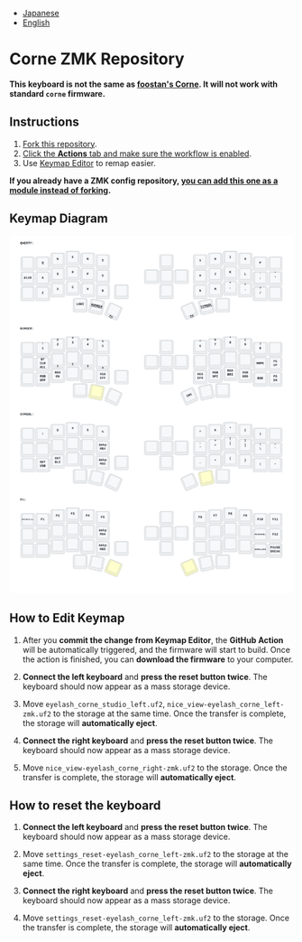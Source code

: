 - [Japanese](README_JP.md)
- [English](README.md)

# Corne ZMK Repository

**This keyboard is not the same as [foostan's Corne](https://github.com/foostan/crkbd). It will not work with standard `corne` firmware.**

## Instructions

1. [Fork this repository](https://docs.github.com/en/get-started/quickstart/fork-a-repo#forking-a-repository).
2. [Click the **Actions** tab and make sure the workflow is enabled](https://docs.github.com/en/actions/managing-workflow-runs-and-deployments/managing-workflow-runs/disabling-and-enabling-a-workflow#enabling-a-workflow).
3. Use [Keymap Editor](https://nickcoutsos.github.io/keymap-editor/) to remap easier. 

**If you already have a ZMK config repository, [you can add this one as a module instead of forking](https://zmk.dev/docs/features/modules#building-with-modules).**

## Keymap Diagram

![Diagram of config/eyelash_corne.keymap](keymap-drawer/eyelash_corne.svg "generated by @caksoylar's Keymap Drawer")

## How to Edit Keymap

1. After you **commit the change from Keymap Editor**, the **GitHub Action** will be automatically triggered, and the firmware will start to build. Once the action is finished, you can **download the firmware** to your computer.

2. **Connect the left keyboard** and **press the reset button twice**. The keyboard should now appear as a mass storage device.

3. Move `eyelash_corne_studio_left.uf2`, `nice_view-eyelash_corne_left-zmk.uf2` to the storage at the same time. Once the transfer is complete, the storage will **automatically eject**.

4. **Connect the right keyboard** and **press the reset button twice**. The keyboard should now appear as a mass storage device.

5. Move `nice_view-eyelash_corne_right-zmk.uf2` to the storage. Once the transfer is complete, the storage will **automatically eject**.


## How to reset the keyboard

1. **Connect the left keyboard** and **press the reset button twice**. The keyboard should now appear as a mass storage device.

2. Move `settings_reset-eyelash_corne_left-zmk.uf2` to the storage at the same time. Once the transfer is complete, the storage will **automatically eject**.

3. **Connect the right keyboard** and **press the reset button twice**. The keyboard should now appear as a mass storage device.

4. Move `settings_reset-eyelash_corne_left-zmk.uf2` to the storage. Once the transfer is complete, the storage will **automatically eject**.
